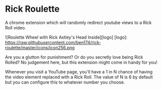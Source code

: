 # Rick Roulette
A chrome extension which will randomly redirect youtube views to a Rick Roll video.

![Roulette Wheel with Rick Astley's Head Inside][logo]
[logo]: https://raw.githubusercontent.com/ben174/rick-roulette/master/icons/icon256.png

Are you a glutton for punishment? Or do you secretly love being Rick Rolled?
No judgement here, but this extension might come in handy for you!

Whenever you visit a YouTube page, you'll have a 1 in N chance of having
the video element replaced with a Rick Roll. The value of N is 6 by default
but you can configure this to whatever number you choose.
